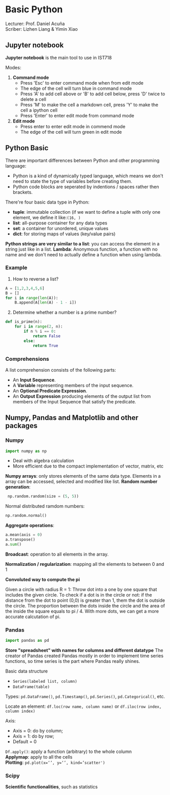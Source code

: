 # Basic Python
Lecturer: Prof. Daniel Acuña  
Scriber: Lizhen Liang & Yimin Xiao  

## Jupyter notebook
**Jupyter notebook** is the main tool to use in IST718

Modes:
1. **Command mode**
    - Press 'Esc' to enter command mode when from edit mode
    - The edge of the cell will turn blue in command mode
    - Press 'A' to add cell above or 'B' to add cell below, press 'D' twice to delete a cell 
    - Press 'M' to make the cell a markdown cell, press 'Y' to make the cell a ipython cell
    - Press 'Enter' to enter edit mode from command mode
2. **Edit mode**
    - Press enter to enter edit mode in commend mode
    - The edge of the cell will turn green in edit mode

## Python Basic

There are important differences between Python and other programming language:
- Python is a kind of dynamically typed language, which means we don't need to state the type of variables before creating them.
- Python code blocks are seperated by indentions / spaces rather then brackets.

There're four basic data type in Python:
- **tuple**: immutable collection (if we want to define a tuple with only one element, we define it like:```(16, )``` 
- **list**: all-purpose container for any data types
- **set**: a container for unordered, unique values
- **dict**: for storing maps of values (key/value pairs)

**Python strings are very similar to a list**: you can access the element in a string just like in a list.
**Lambda**: Anonymous function, a function with no name and we don't need to actually define a function when using lambda.

### Example
1. How to reverse a list?
```Python
A = [1,2,3,4,5,6]
B = []
for i in range(len(A)):
    B.append(A[len(A) - 1 - i])
```
2. Determine whether a number is a prime number?
```Python
def is_prime(n):
    for i in range(2, n):
        if n % i == 0:
            return False
        else:
            return True
```
### Comprehensions
A list comprehension consists of the following parts:
  - An **Input Sequence**.
  - A **Variable** representing members of the input sequence.
  - An **Optional Predicate Expression**.
  - An **Output Expression** producing elements of the output list from members of the Input Sequence that satisfy the predicate.

## Numpy, Pandas and Matplotlib and other packages

### Numpy
```Python
import numpy as np
```
- Deal with algebra calculation
- More efficient due to the compact implementation of vector, matrix, etc

**Numpy arrays**: only stores elements of the same data type. Elements in a array can be accessed, selected and modified like list.
**Random number generation**: 
```Python
 np.random.random(size = (5, 5))
 ```
Normal distributed ramdom numbers:
```Python
np.random.normal()
```
**Aggregate operations**: 
```Python
a.mean(axis = 0)
a.transpose()
a.sum()
```
**Broadcast**: operation to all elements in the array.

**Normalization / regularization**: mapping all the elements to between 0 and 1

**Convoluted way to compute the pi**

Given a circle with radius R = 1:
Throw dot into a one by one square that includes the given circle.
To check if a dot is in the circle or not: if the distance from the dot to point (0,0) is greater than 1, them the dot is outside the circle. The proportion between the dots inside the circle and the area of the inside the square equals to pi / 4. With more dots, we can get a more accurate calcutation of pi.


### Pandas
```Python
import pandas as pd
```
**Store "spreadsheet" with names for columns and different datatype**
The creator of Pandas created Pandas mostly in order to implement time series functions, so time series is the part where Pandas really shines.

Basic data structure
- `Series(labeled list, column)`
- `DataFrame(table)`

Types: `pd.DataFrame()`, `pd.Timestamp()`, `pd.Series()`, `pd.Categorical()`, etc.   

Locate an element: `df.loc(row name, column name)` or `df.iloc(row index, column index)`

Axis:
- Axis = 0: do by column; 
- Axis = 1: do by row;
- Default = 0

`Df.apply()`: apply a function (arbitrary) to the whole column  
**Applymap**: apply to all the cells  
**Plotting**: `pd.plot(x=‘’, y=‘’, kind=’scatter')`  

### Scipy
**Scientific functionalities**, such as statistics
